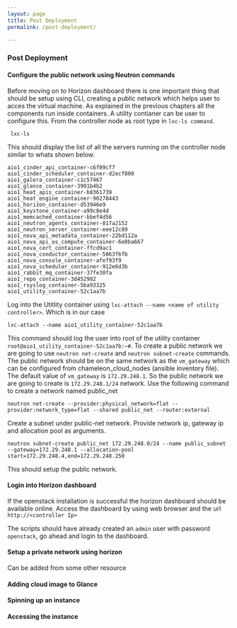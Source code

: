 ```yaml
---
layout: page
title: Post Deployment
permalink: /post-deployment/

---
```


### Post Deployment

#### Configure the public network using Neutron commands

Before moving on to Horizon dashboard there is one important thing that should be setup using CLI, creating a public network which helps user to acces the virtual machine. As explained in the previous chapters all the components run inside containers. A utility contianer can be user to configure this. From the controller node as root type in ```lxc-ls command```.

```
 lxc-ls 
```

This should display the list of all the servers running on the controller node similar to whats shown below.

```
aio1_cinder_api_container-c6f09cf7           
aio1_cinder_scheduler_container-d2ecf800     
aio1_galera_container-c1c57467               
aio1_glance_container-3991b4b2               
aio1_heat_apis_container-b8361739            
aio1_heat_engine_container-90278443          
aio1_horizon_container-d53946e9              
aio1_keystone_container-a99c8e4d             
aio1_memcached_container-bbef4d56            
aio1_neutron_agents_container-817a2152       
aio1_neutron_server_container-eee12c89       
aio1_nova_api_metadata_container-22bd112a    
aio1_nova_api_os_compute_container-6e0ba667  
aio1_nova_cert_container-ffcd9ac1            
aio1_nova_conductor_container-5863f6fb       
aio1_nova_console_container-afef93f9         
aio1_nova_scheduler_container-912e6d3b       
aio1_rabbit_mq_container-37fe30fa            
aio1_repo_container-3d452982                 
aio1_rsyslog_container-5ba93325              
aio1_utility_container-52c1aa7b
```
Log into the Utitlity container using ```lxc-attach --name <name of utility controller>```. Which is in our case

```
lxc-attach --name aio1_utility_container-52c1aa7b
```
This command should log the user into root of the utility container ```root@aio1_utility_container-52c1aa7b:~#```. To create a public network we are going to use ```neutron net-create``` and ```neutron subnet-create``` commands. The public network should be on the same network as the ```vm_gateway``` which can be configured from chameleon_cloud_nodes (ansible inventory file). The default value of ```vm_gateway``` is ```172.29.248.1```. So the public network we are going to create is ```172.29.248.1/24``` network. Use the following command to create a network named public_net

```
neutron net-create --provider:physical_network=flat --provider:network_type=flat --shared public_net --router:external
```
Create a subnet under public-net network. Provide network ip, gateway ip and allocation pool as arguments.

```
neutron subnet-create public_net 172.29.248.0/24 --name public_subnet --gateway=172.29.248.1 --allocation-pool start=172.29.248.4,end=172.29.248.250
```
This should setup the public network.

#### Login into Horizon dashboard

If the openstack installation is successful the horizon dashboard should be available online. Access the dashboard by using web browser and the url ```http://<controller Ip>```

The scripts should have already created an ```admin``` user with password ```openstack```, go ahead and login to the dashboard.

#### Setup a private network using horizon

Can be added from some other resource

#### Adding cloud image to Glance

#### Spinning up an instance

#### Accessing the instance



